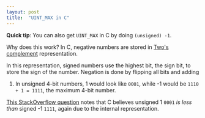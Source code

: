 ```yaml
---
layout: post
title:  "UINT_MAX in C"
---
```


**Quick tip**: You can also get `UINT_MAX` in C by doing `(unsigned) -1`.

Why does this work? In C, negative numbers are stored in
[Two's complement](https://en.wikipedia.org/wiki/Two's_complement)
representation.

In this representation, signed numbers use the highest bit, the sign bit, to
store the sign of the number. Negation is done by flipping all bits and adding
1. In unsigned 4-bit numbers, 1 would look like `0001`, while -1 would be
`1110 + 1 = 1111`, the maximum 4-bit number.

[This StackOverflow question](http://stackoverflow.com/a/50632) notes
that C believes unsigned 1 `0001` *is less than* signed -1 `1111`, again due to
the internal representation.
